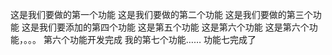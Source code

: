 这是我们要做的第一个功能
这是我们要做的第二个功能
这是我们要做的第三个功能
这是我们要添加的第四个功能
这是第五个功能
这是第六个功能
这是第六个功能，。。。
第六个功能开发完成
我的第七个功能……
功能七完成了
